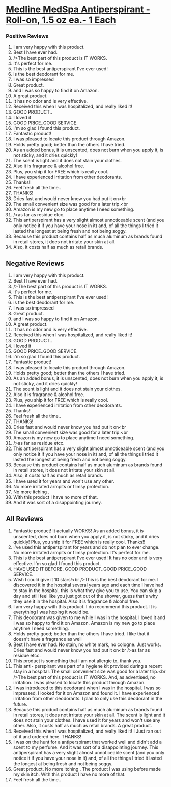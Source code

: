 # [Medline MedSpa Antiperspirant - Roll-on, 1.5 oz ea.- 1 Each](https://products.checkmycream.com/products/Medline-MedSpa-Antiperspirant-Roll-on-1.5-oz-ea.-1-Each.html)

### Positive Reviews

<ol>
      <li>I am very happy with this product.</li>
      <li>Best I have ever had.  </li>
      <li>/&gt;The best part of this product is IT WORKS.</li>
      <li>It&#x27;s perfect for me.</li>
      <li>This is the best antiperspirant I&#x27;ve ever used!</li>
      <li>is the best deodorant for me.</li>
      <li>I was so impressed</li>
      <li>Great product.  </li>
      <li>and I was so happy to find it on Amazon.  </li>
      <li>A great product.</li>
      <li>It has no odor and is very effective.</li>
      <li>Received this when I was hospitalized, and really liked it!</li>
      <li>GOOD PRODUCT..</li>
      <li>I loved it</li>
      <li>GOOD PRICE..GOOD SERVICE.</li>
      <li>I&#x27;m so glad I found this product.</li>
      <li>Fantastic product!  </li>
      <li>I was pleased to locate this product through Amazon.</li>
      <li>Holds pretty good; better than the others I have tried.  </li>
      <li>As an added bonus, it is unscented, does not burn when you apply it, is not sticky, and it dries quickly!  </li>
      <li>The scent is light and it does not stain your clothes.  </li>
      <li>Also it is fragrance &amp; alcohol free.</li>
      <li>Plus, you ship it for FREE which is really cool.  </li>
      <li>I have experienced irritation from other deodorants.  </li>
      <li>Thanks!!</li>
      <li>Feel fresh all the time..</li>
      <li>THANKS!</li>
      <li>Dries fast and would never know you had put it on&lt;br</li>
      <li>The small convenient size was good for a later trip.&lt;br</li>
      <li>Amazon is my new go to place anytime I need something.</li>
      <li>/&gt;as far as residue etcc.</li>
      <li>This antiperspirant has a very slight almost unnoticeable scent (and you only notice it if you have your nose in it) and, of all the things I tried it lasted the longest at being fresh and not being soggy.</li>
      <li>Because this product contains half as much aluminum as brands found in retail stores, it does not irritate your skin at all.  </li>
      <li>Also, it costs half as much as retail brands.</li>
</ol>


<h2>Negative Reviews</h2>
<ol>
<li> I am very happy with this product.</li>
<li> Best I have ever had.  </li>
<li> /&gt;The best part of this product is IT WORKS.</li>
<li> It&#x27;s perfect for me.</li>
<li> This is the best antiperspirant I&#x27;ve ever used!</li>
<li> is the best deodorant for me.</li>
<li> I was so impressed</li>
<li> Great product.  </li>
<li> and I was so happy to find it on Amazon.  </li>
<li> A great product.</li>
<li> It has no odor and is very effective.</li>
<li> Received this when I was hospitalized, and really liked it!</li>
<li> GOOD PRODUCT..</li>
<li> I loved it</li>
<li> GOOD PRICE..GOOD SERVICE.</li>
<li> I&#x27;m so glad I found this product.</li>
<li> Fantastic product!  </li>
<li> I was pleased to locate this product through Amazon.</li>
<li> Holds pretty good; better than the others I have tried.  </li>
<li> As an added bonus, it is unscented, does not burn when you apply it, is not sticky, and it dries quickly!  </li>
<li> The scent is light and it does not stain your clothes.  </li>
<li> Also it is fragrance &amp; alcohol free.</li>
<li> Plus, you ship it for FREE which is really cool.  </li>
<li> I have experienced irritation from other deodorants.  </li>
<li> Thanks!!</li>
<li> Feel fresh all the time..</li>
<li> THANKS!</li>
<li> Dries fast and would never know you had put it on&lt;br</li>
<li> The small convenient size was good for a later trip.&lt;br</li>
<li> Amazon is my new go to place anytime I need something.</li>
<li> /&gt;as far as residue etcc.</li>
<li> This antiperspirant has a very slight almost unnoticeable scent (and you only notice it if you have your nose in it) and, of all the things I tried it lasted the longest at being fresh and not being soggy.</li>
<li> Because this product contains half as much aluminum as brands found in retail stores, it does not irritate your skin at all.  </li>
<li> Also, it costs half as much as retail brands.</li>
<li> I have used it for years and won&#x27;t use any other.  </li>
<li> No more irritated armpits or flimsy protection.  </li>
<li> No more itching .  </li>
<li> With this product I have no more of that.</li>
<li> And it was sort of a disappointing journey.</li>
</ol>

<h2>All Reviews</h2>

<ol>
    <li> Fantastic product!  It actually WORKS!  As an added bonus, it is unscented, does not burn when you apply it, is not sticky, and it dries quickly!  Plus, you ship it for FREE which is really cool.  Thanks!!</li>
    <li> I&#x27;ve used this antiperspirant for years and do not plan to ever change.  No more irritated armpits or flimsy protection.  It&#x27;s perfect for me.</li>
    <li> This is the best antiperspirant I&#x27;ve ever used! It has no odor and is very effective. I&#x27;m so glad I found this product.</li>
    <li> HAVE USED IT BEFORE.  GOOD PRODUCT..GOOD PRICE..GOOD SERVICE.</li>
    <li> Wish I could give it 10 stars!&lt;br /&gt;This is the best deodorant for me. I discovered it in the hospital several years ago and each time I have had to stay in the hospital, this is what they give you to use. You can skip a day and still feel like you just got out of the shower, guess that&#x27;s why they use it in the hospital. Also it is fragrance &amp; alcohol free.</li>
    <li> I am very happy with this product. I do recommend this product. It is everything I was hoping it would be.</li>
    <li> This deodorant was given to me while I was in the hospital.  I loved it and I was so happy to find it on Amazon.  Amazon is my new go to place anytime I need something.</li>
    <li> Holds pretty good; better than the others I have tried.  I like that it doesn&#x27;t have a fragrance as well</li>
    <li> Best I have ever had.  No stain, no white mark, no cologne.  Just works.  Dries fast and would never know you had put it on&lt;br /&gt;as far as residue etcc.</li>
    <li> This product is something that I am not allergic to, thank you.</li>
    <li> This anti- perspirant was part of a hygiene kit provided during a recent stay in a hospital. The small convenient size was good for a later trip.&lt;br /&gt;The best part of this product is IT WORKS. And, as advertised, no irritation. I was pleased to locate this product through Amazon.</li>
    <li> I was introduced to this deodorant when I was in the hospital. I was so impressed, I looked for it on Amazon and found it. I have experienced irritation from other deodorants.  I plan to only use this deodorant in the future.</li>
    <li> Because this product contains half as much aluminum as brands found in retail stores, it does not irritate your skin at all.  The scent is light and it does not stain your clothes.  I have used it for years and won&#x27;t use any other.  Also, it costs half as much as retail brands. A great product.</li>
    <li> Received this when I was hospitalized, and really liked it! I Just ran out of it and ordered here. THANKS!</li>
    <li> I was on the hunt for a antiperspirant that worked well and didn&#x27;t add a scent to my perfume.  And it was sort of a disappointing journey. This antiperspirant has a very slight almost unnoticeable scent (and you only notice it if you have your nose in it) and, of all the things I tried it lasted the longest at being fresh and not being soggy.</li>
    <li> Great product.  No more itching .  The product I was using before made my skin itch.  With this product I have no more of that.</li>
    <li> Feel fresh all the time..</li>
</ol>




